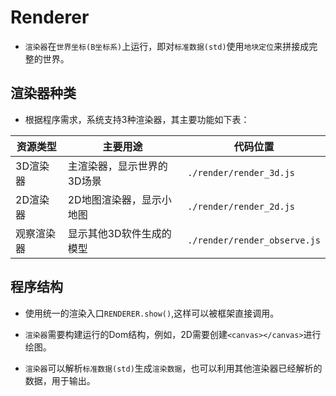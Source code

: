 # Renderer

* `渲染器`在`世界坐标(B坐标系)`上运行，即对`标准数据(std)`使用`地块定位`来拼接成完整的世界。

## 渲染器种类

* 根据程序需求，系统支持3种渲染器，其主要功能如下表：

|  资源类型   | 主要用途  | 代码位置  |
|  ----  | ----  | ----  |
|  3D渲染器  | 主渲染器，显示世界的3D场景  | `./render/render_3d.js`  |
|  2D渲染器 | 2D地图渲染器，显示小地图  | `./render/render_2d.js`  |
|  观察渲染器  | 显示其他3D软件生成的模型  | `./render/render_observe.js`  |

## 程序结构

* 使用统一的渲染入口`RENDERER.show()`,这样可以被框架直接调用。

* `渲染器`需要构建运行的Dom结构，例如，2D需要创建`<canvas></canvas>`进行绘图。

* `渲染器`可以解析`标准数据(std)`生成`渲染数据`，也可以利用其他渲染器已经解析的数据，用于输出。